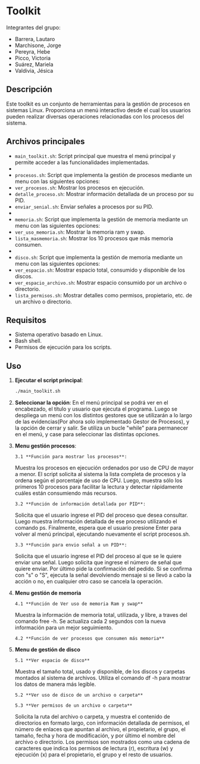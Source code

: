 # Toolkit

Integrantes del grupo:

- Barrera, Lautaro
- Marchisone, Jorge
- Pereyra, Hebe
- Picco, Victoria
- Suárez, Mariela
- Valdivia, Jésica

## Descripción

Este toolkit es un conjunto de herramientas para la gestión de procesos en sistemas Linux. Proporciona un menú interactivo desde el cual los usuarios pueden realizar diversas operaciones relacionadas con los procesos del sistema.

## Archivos principales

- `main_toolkit.sh`: Script principal que muestra el menú principal y permite acceder a las funcionalidades implementadas.
-
- `procesos.sh`: Script que implementa la gestión de procesos mediante un menu con las siguientes opciones:
- `ver_procesos.sh`: Mostrar los procesos en ejecución.
- `detalle_proceso.sh`: Mostrar información detallada de un proceso por su PID.
- `enviar_senial.sh`: Enviar señales a procesos por su PID.
-
- `memoria.sh`: Script que implementa la gestión de memoria mediante un menu con las siguientes opciones:
- `ver_uso_memoria.sh`: Mostrar la memoria ram y swap.
- `lista_masmemoria.sh`: Mostrar los 10 procesos que más memoria consumen.
-
- `disco.sh`: Script que implementa la gestión de memoria mediante un menu con las siguientes opciones:
- `ver_espacio.sh`: Mostrar espacio total, consumido y disponible de los discos.
- `ver_espacio_archivo.sh`: Mostrar espacio consumido por un archivo o directorio.
- `lista_permisos.sh`: Mostrar detalles como permisos, propietario, etc. de un archivo o directorio.

## Requisitos

- Sistema operativo basado en Linux.
- Bash shell.
- Permisos de ejecución para los scripts.

## Uso

1.  **Ejecutar el script principal**:

    ```bash
    ./main_toolkit.sh
    ```

2.  **Seleccionar la opción**:
    En el menú principal se podrá ver en el encabezado, el título y usuario que ejecuta el programa.
    Luego se despliega un menú con los distintos gestores que se utilizarán a lo largo de las evidencias(Por ahora solo implementado Gestor de Procesos), y la opción de cerrar y salir.
    Se utiliza un bucle "while" para permanecer en el menú, y case para seleccionar las distintas opciones.

3.  **Menu gestión procesos**:

        3.1 **Función para mostrar los procesos**:

    Muestra los procesos en ejecución ordenados por uso de CPU de mayor a menor. El script solicita al sistema la lista completa de procesos y la ordena según el porcentaje de uso de CPU.
    Luego, muestra sólo los primeros 10 procesos para facilitar la lectura y detectar rápidamente cuáles están consumiendo más recursos.

        3.2 **Función de información detallada por PID**:

    Solicita que el usuario ingrese el PID del proceso que desea consultar.
    Luego muestra información detallada de ese proceso utilizando el comando ps.
    Finalmente, espera que el usuario presione Enter para volver al menú principal, ejecutando nuevamente el script procesos.sh.

        3.3 **Función para envio señal a un PID**:

    Solicita que el usuario ingrese el PID del proceso al que se le quiere enviar una señal.
    Luego solicita que ingrese el número de señal que quiere enviar.
    Por último pide la confirmación del pedido. Si se confirma con "s" o "S", ejecuta la señal devolviendo mensaje si se llevó a cabo la acción o no, en cualquier otro caso se cancela la operación.

4.  **Menu gestión de memoria**

        4.1 **Función de Ver uso de memoria Ram y swap**

    Muestra la información de memoria total, utilizada, y libre, a traves del comando free -h. Se actualiza cada 2 segundos con la nueva información para un mejor seguimiento.

        4.2 **Función de ver procesos que consumen más memoria**

5.  **Menu de gestión de disco**

        5.1 **Ver espacio de disco**

    Muestra el tamaño total, usado y disponible, de los discos y carpetas montados al sistema de archivos. Utiliza el comando df -h para mostrar los datos de manera más legible.

        5.2 **Ver uso de disco de un archivo o carpeta**

        5.3 **Ver permisos de un archivo o carpeta**

    Solicita la ruta del archivo o carpeta, y muestra el contenido de directorios en formato largo, con información detallada de permisos, el número de enlaces que apuntan al archivo, el propietario, el grupo, el tamaño, fecha y hora de modificación, y por último el nombre del archivo o directorio. Los permisos son mostrados como una cadena de caracteres que indica los permisos de lectura (r), escritura (w) y ejecución (x) para el propietario, el grupo y el resto de usuarios.
